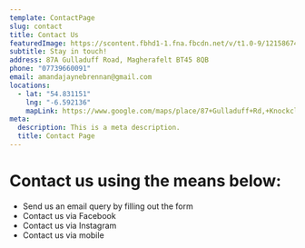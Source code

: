 ```yaml
---
template: ContactPage
slug: contact
title: Contact Us
featuredImage: https://scontent.fbhd1-1.fna.fbcdn.net/v/t1.0-9/121586746_116307053577249_6734447398446841568_o.jpg?_nc_cat=109&ccb=2&_nc_sid=e3f864&_nc_ohc=gNOnyvQtyJ8AX_rH1T5&_nc_ht=scontent.fbhd1-1.fna&oh=0d46c035c5bde07b91996b9a6b7137af&oe=60295FA4
subtitle: Stay in touch!
address: 87A Gulladuff Road, Magherafelt BT45 8QB
phone: "07739660091"
email: amandajaynebrennan@gmail.com
locations:
  - lat: "54.831151"
    lng: "-6.592136"
    mapLink: https://www.google.com/maps/place/87+Gulladuff+Rd,+Knockcloghrim,+Magherafelt+BT45+8QB/@54.831242,-6.5921306,18z/data=!4m13!1m7!3m6!1s0x48604460a6e4e1b5:0xd5a6651e79fd4d07!2s87+Gulladuff+Rd,+Knockcloghrim,+Magherafelt+BT45+8QB!3b1!8m2!3d54.8310969!4d-6.5921247!3m4!1s0x48604460a6e4e1b5:0xd5a6651e79fd4d07!8m2!3d54.8310969!4d-6.5921247
meta:
  description: This is a meta description.
  title: Contact Page
---
```


# Contact us using the means below:

- Send us an email query by filling out the form
- Contact us via Facebook
- Contact us via Instagram
- Contact us via mobile